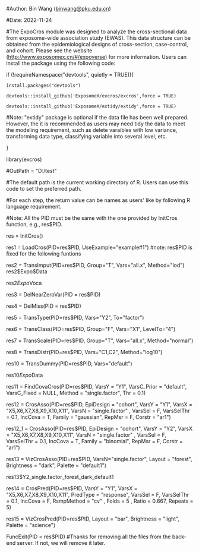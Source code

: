 #Author: Bin Wang (binwang@pku.edu.cn)

#Date: 2022-11-24

#The ExpoCros module was designed to analyze the cross-sectional data from exposome-wide association study (EWAS). This data structure can be obtained from the epidemiological designs of cross-section, case-control, and cohort. Please see the website (http://www.exposomex.cn/#/expoverse) for more information. Users can install the package using the following code:

if (!requireNamespace("devtools", quietly = TRUE)){

    install.packages("devtools")
    
    devtools::install_github('ExposomeX/excros/excros',force = TRUE)
    
    devtools::install_github('ExposomeX/extidy/extidy',force = TRUE) 
    
#Note: "extidy" package is optional if the data file has been well prepared. However, the it is recommended as users may need tidy the data to meet the modeling requirement, such as delete varaibles with low variance, transforming data type, classifying variable into several level, etc.

}


library(excros)

#OutPath = "D:/test" 

#The default path is the current working directory of R. Users can use this code to set the preferred path.

#For each step, the return value can be names as users' like by following R language requirement. 

#Note: All the PID must be the same with the one provided by InitCros function, e.g., res$PID.

res = InitCros()

res1 = LoadCros(PID=res$PID, UseExample="example#1") #note: res$PID is fixed for the following funtions
                
res2 = TransImput(PID=res$PID,
                  Group="T",
                  Vars="all.x",
                  Method="lod")
res2$Expo$Data

res2$Expo$Voca

res3 = DelNearZeroVar(PID = res$PID)

res4 = DelMiss(PID = res$PID)

res5 = TransType(PID=res$PID,
                 Vars="Y2",
                 To="factor")
                 
res6 = TransClass(PID=res$PID,
                  Group="F",
                  Vars="X1",
                  LevelTo="4")
                  
res7 = TransScale(PID=res$PID,
                  Group="T",
                  Vars="all.x",
                  Method="normal")
                  
res8 = TransDistr(PID=res$PID,
                  Vars="C1,C2",
                  Method="log10")
                  
res10 = TransDummy(PID=res$PID,
                   Vars="default")

res10$Expo$Data 

res11 = FindCovaCros(PID=res$PID, 
                     VarsY = "Y1",
                     VarsC_Prior = "default",
                     VarsC_Fixed = NULL,
                     Method = "single.factor",
                     Thr = 0.1)
                     
res12 = CrosAsso(PID=res$PID,
                 EpiDesign = "cohort",
                 VarsY = "Y1",
                 VarsX = "X5,X6,X7,X8,X9,X10,X11", 
                 VarsN = "single.factor" ,
                 VarsSel = F,
                 VarsSelThr = 0.1,
                 IncCova = T,
                 Family = "gaussian",
                 RepMsr = F,
                 Corstr = "ar1")

res12_1 = CrosAsso(PID=res$PID,
                   EpiDesign = "cohort",
                   VarsY = "Y2",
                   VarsX = "X5,X6,X7,X8,X9,X10,X11", 
                   VarsN = "single.factor" ,
                   VarsSel = F,
                   VarsSelThr = 0.1,
                   IncCova = T,
                   Family = "binomial",
                   RepMsr = F,
                   Corstr = "ar1")


res13 = VizCrosAsso(PID=res$PID,
                    VarsN="single.factor",
                    Layout = "forest",
                    Brightness = "dark",
                    Palette = "default1")

res13$Y2_single.factor_forest_dark_default1 

res14 = CrosPred(PID=res$PID,
                 VarsY = "Y1",
                 VarsX = "X5,X6,X7,X8,X9,X10,X11",
                 PredType = "response",
                 VarsSel = F,
                 VarsSelThr = 0.1,
                 IncCova = F,
                 RsmpMethod = "cv" ,
                 Folds = 5 ,
                 Ratio = 0.667,
                 Repeats = 5)

res15 = VizCrosPred(PID=res$PID,
                    Layout = "bar",
                    Brightness = "light",
                    Palette = "science")

FuncExit(PID = res$PID) #Thanks for removing all the files from the back-end server. If not, we will remove it later.


